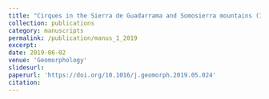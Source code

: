 ```yaml
---
title: "Cirques in the Sierra de Guadarrama and Somosierra mountains (Iberian Central System): Shape, size and controlling factors"
collection: publications
category: manuscripts
permalink: /publication/manus_1_2019
excerpt:
date: 2019-06-02
venue: 'Geomorphology'
slidesurl: 
paperurl: 'https://doi.org/10.1016/j.geomorph.2019.05.024'
citation: 
---
```

